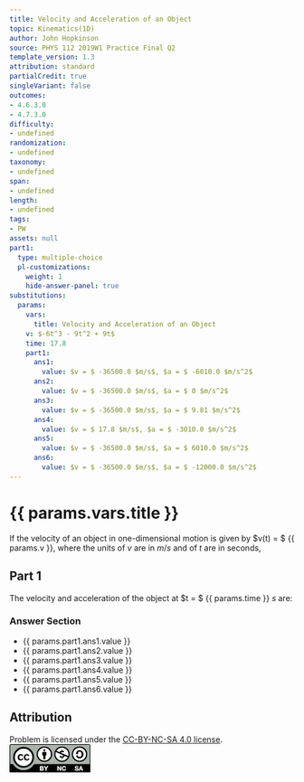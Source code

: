 ```yaml
---
title: Velocity and Acceleration of an Object
topic: Kinematics(1D)
author: John Hopkinson
source: PHYS 112 2019W1 Practice Final Q2
template_version: 1.3
attribution: standard
partialCredit: true
singleVariant: false
outcomes:
- 4.6.3.0
- 4.7.3.0
difficulty:
- undefined
randomization:
- undefined
taxonomy:
- undefined
span:
- undefined
length:
- undefined
tags:
- PW
assets: null
part1:
  type: multiple-choice
  pl-customizations:
    weight: 1
    hide-answer-panel: true
substitutions:
  params:
    vars:
      title: Velocity and Acceleration of an Object
    v: $-6t^3 - 9t^2 + 9t$
    time: 17.8
    part1:
      ans1:
        value: $v = $ -36500.0 $m/s$, $a = $ -6010.0 $m/s^2$
      ans2:
        value: $v = $ -36500.0 $m/s$, $a = $ 0 $m/s^2$
      ans3:
        value: $v = $ -36500.0 $m/s$, $a = $ 9.81 $m/s^2$
      ans4:
        value: $v = $ 17.8 $m/s$, $a = $ -3010.0 $m/s^2$
      ans5:
        value: $v = $ -36500.0 $m/s$, $a = $ 6010.0 $m/s^2$
      ans6:
        value: $v = $ -36500.0 $m/s$, $a = $ -12000.0 $m/s^2$
---
```

# {{ params.vars.title }}
If the velocity of an object in one-dimensional motion is given by $v(t) = $ {{ params.v }}, where the units of $v$ are in $m/s$ and of $t$ are in seconds,

## Part 1

The velocity and acceleration of the object at $t = $ {{ params.time }} $s$ are:

### Answer Section

- {{ params.part1.ans1.value }}
- {{ params.part1.ans2.value }}
- {{ params.part1.ans3.value }}
- {{ params.part1.ans4.value }}
- {{ params.part1.ans5.value }}
- {{ params.part1.ans6.value }}

## Attribution

Problem is licensed under the [CC-BY-NC-SA 4.0 license](https://creativecommons.org/licenses/by-nc-sa/4.0/).<br> ![The Creative Commons 4.0 license requiring attribution-BY, non-commercial-NC, and share-alike-SA license.](https://raw.githubusercontent.com/firasm/bits/master/by-nc-sa.png)
